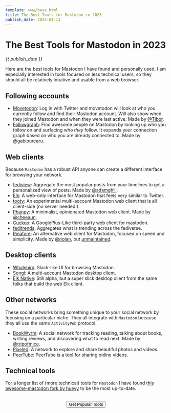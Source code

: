 ```yaml
---
template: www/base.html
title: The Best Tools for Mastodon in 2023
publish_date: 2023-01-13
---
```


# The Best Tools for Mastodon in 2023
*{{ publish_date }}*

Here are the best tools for Mastodon I have found and personally used. I am especially interested in tools focused on less technical users, so they should all be relatively intuitive and usable from a web browser.

## Following accounts

- [Movetodon](https://www.movetodon.org): Log in with Twitter and movetodon will look at who you currently follow and find their Mastodon account. Will also show when they joined Mastodon and when they were last active. Made by [@Tibor](https://mastodon.social/@Tibor).
- [Followgraph](https://followgraph.vercel.app): Find awesome people on Mastodon by looking up who you follow on and surfacing who *they* follow. It expands your connection graph based on who you are already connected to. Made by [@gabipurcaru](https://mastodon.online/@gabipurcaru).

## Web clients

Because `Mastodon` has a robust API anyone can create a different interface for browsing your network.

- [fediview](https://fediview.com): Aggregate the most popular posts from your timelines to get a personalized view of posts. Made by [@adamghill](https://indieweb.social/@adamghill/).
- [Elk](https://elk.zone): A web-only interface for Mastodon that feels very similar to Twitter.
- [tooty](https://n1k0.github.io/tooty/): An experimental multi-account Mastodon web client that is all client-side (no server needed!).
- [Phanpy](https://phanpy.social): A minimalist, opinionated Mastodon web client. Made by [@cheeaun](https://mastodon.social/@cheeaun).
- [Cuckoo](https://www.cuckoo.social/): A GooglePlus-Like third-party web client for mastodon.
- [feditrends](https://feditrends.com/): Aggregates what is trending across the fediverse.
- [Pinafore](https://pinafore.social): An alternative web client for Mastodon, focused on speed and simplicity. Made by [@nolan](https://toot.cafe/@nolan), but [unmaintained](https://nolanlawson.com/2023/01/09/retiring-pinafore/).

## Desktop clients

- [Whalebird](https://whalebird.social): Slack-like UI for browsing Mastodon.
- [Sengi](https://nicolasconstant.github.io/sengi/): A multi-account Mastodon desktop client.
- [Elk Native](https://github.com/elk-zone/elk-native/releases): Still alpha, but a super slick desktop client from the same folks that build the web Elk client.

## Other networks

These social networks bring something unique to your social network by focusing on a particular niche. They all integrate with `Mastodon` because they all use the same `ActivityPub` protocol.

- [BookWyrm](https://joinbookwyrm.com): A social network for tracking reading, talking about books, writing reviews, and discovering what to read next. Made by [@tripofmice](https://friend.camp/@tripofmice).
- [Pixeled](https://pixelfed.org): A network to explore and share beautiful photos and videos.
- [PeerTube](https://joinpeertube.org): PeerTube is a tool for sharing online videos.

## Technical tools

For a longer list of (more technical) tools for `Mastodon` I have found [this awesome-mastodon fork by hueyy](https://github.com/hueyy/awesome-mastodon) to be the most up-to-date.

<br />
<center>
<a href="/"><button>Get Popular Toots</button></a>
</center>
